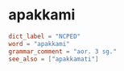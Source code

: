 # apakkami

``` toml
dict_label = "NCPED"
word = "apakkami"
grammar_comment = "aor. 3 sg."
see_also = ["apakkamati"]
```

